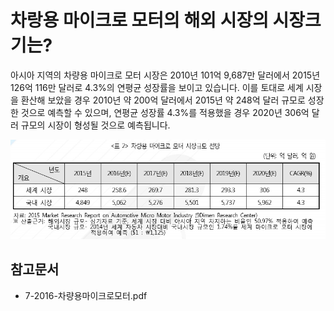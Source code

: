 # 차랑용 마이크로 모터의 해외 시장의 시장크기는?
아시아 지역의 차량용 마이크로 모터 시장은 2010년 101억 9,687만 달러에서 2015년 126억 116만 달러로 4.3%의 연평균 성장률을 보이고 있습니다. 
이를 토대로 세계 시장을 환산해 보았을 경우 2010년 약 200억 달러에서 2015년 약 248억 달러 규모로 성장한 것으로 예측할 수 있으며, 연평균 성장률 4.3%를 적용했을 경우 2020년 306억 달러 규모의 시장이 형성될 것으로 예측됩니다. 


![ ](./images/차량용_마이크로_모터_Q12_1_1.PNG)

## 참고문서
- 7-2016-차량용마이크로모터.pdf